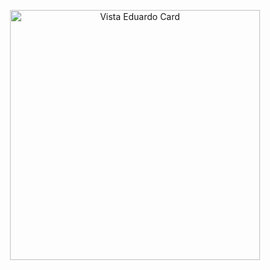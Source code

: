 
<p align="center">
  <img src="https://github.com/dbatistaInter/SwiftUI-Udemy-Angela/assets/173420020/ed389836-ffed-4076-b6b3-ef39caed9716" alt="Vista Eduardo Card" width="400">
</p>
